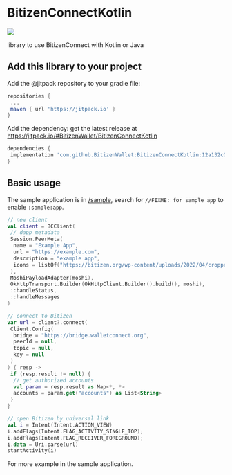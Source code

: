 # BitizenConnectKotlin

[![](https://jitpack.io/v/BitizenWallet/BitizenConnectKotlin.svg)](https://jitpack.io/#BitizenWallet/BitizenConnectKotlin)

library to use BitizenConnect with Kotlin or Java

## Add this library to your project

Add the @jitpack repository to your gradle file:

```gradle
repositories {
 ...
 maven { url 'https://jitpack.io' }
}
```

Add the dependency: get the latest release at <https://jitpack.io/#BitizenWallet/BitizenConnectKotlin>

```gradle
dependencies {
 implementation 'com.github.BitizenWallet:BitizenConnectKotlin:12a132c098'
}
```

## Basic usage

The sample application is in [/sample](/sample), search for `//FIXME: for sample app` to enable `:sample:app`.

```kotlin
// new client
val client = BCClient(
 // dapp metadata
 Session.PeerMeta(
  name = "Example App",
  url = "https://example.com",
  description = "example app",
  icons = listOf("https://bitizen.org/wp-content/uploads/2022/04/cropped-vi-192x192.png")
 ),
 MoshiPayloadAdapter(moshi),
 OkHttpTransport.Builder(OkHttpClient.Builder().build(), moshi),
 ::handleStatus,
 ::handleMessages
)

// connect to Bitizen
var url = client?.connect(
 Client.Config(
  bridge = "https://bridge.walletconnect.org",
  peerId = null,
  topic = null,
  key = null
 )
) { resp ->
 if (resp.result != null) {
  // get authorized accounts
  val param = resp.result as Map<*, *>
  accounts = param.get("accounts") as List<String>
 }
}

// open Bitizen by universal link
val i = Intent(Intent.ACTION_VIEW)
i.addFlags(Intent.FLAG_ACTIVITY_SINGLE_TOP);
i.addFlags(Intent.FLAG_RECEIVER_FOREGROUND);
i.data = Uri.parse(url)
startActivity(i)
```

For more example in the sample application.
